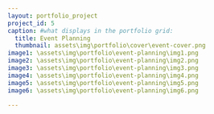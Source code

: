 ```yaml
---
layout: portfolio_project
project_id: 5
caption: #what displays in the portfolio grid:
  title: Event Planning
  thumbnail: assets\img\portfolio\cover\event-cover.png
image1: \assets\img\portfolio\event-planning\img1.png
image2: \assets\img\portfolio\event-planning\img2.png
image3: \assets\img\portfolio\event-planning\img3.png
image4: \assets\img\portfolio\event-planning\img4.png
image5: \assets\img\portfolio\event-planning\img5.png
image6: \assets\img\portfolio\event-planning\img6.png

---
```



